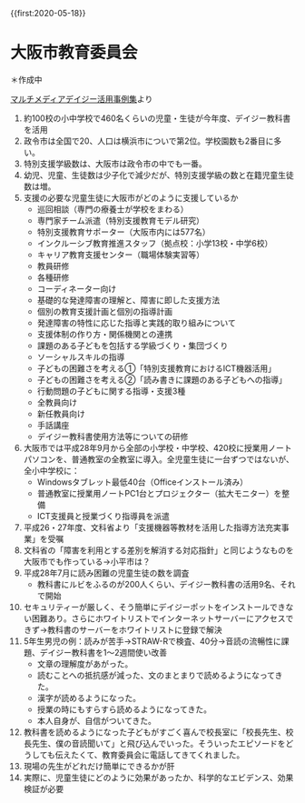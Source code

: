 {{first:2020-05-18}}
# 大阪市教育委員会
＊作成中

[マルチメディアデイジー活用事例集](https://www.dinf.ne.jp/doc/daisy/book/daisyuse.html)より
1. 約100校の小中学校で460名くらいの児童・生徒が今年度、デイジー教科書を活用
1. 政令市は全国で20、人口は横浜市についで第2位。学校園数も2番目に多い。
1. 特別支援学級数は、大阪市は政令市の中でも一番。
1. 幼児、児童、生徒数は少子化で減少だが、特別支援学級の数と在籍児童生徒数は増。
1. 支援の必要な児童生徒に大阪市がどのように支援しているか
    - 巡回相談（専門の療養士が学校をまわる）
    - 専門家チーム派遣（特別支援教育モデル研究）
    - 特別支援教育サポーター（大阪市内には577名）
    - インクルーシブ教育推進スタッフ（拠点校：小学13校・中学6校）
    - キャリア教育支援センター（職場体験実習等）
    - 教員研修
    - 各種研修
    - コーディネーター向け
    - 基礎的な発達障害の理解と、障害に即した支援方法
    - 個別の教育支援計画と個別の指導計画
    - 発達障害の特性に応じた指導と実践的取り組みについて
    - 支援体制の作り方・関係機関との連携
    - 課題のある子どもを包括する学級づくり・集団づくり
    - ソーシャルスキルの指導
    - 子どもの困難さを考える①「特別支援教育におけるICT機器活用」
    - 子どもの困難さを考える②「読み書きに課題のある子どもへの指導」
    - 行動問題の子どもに関する指導・支援3種
    - 全教員向け
    - 新任教員向け
    - 手話講座
    - デイジー教科書使用方法等についての研修
1. 大阪市では平成28年9月から全部の小学校・中学校、420校に授業用ノートパソコンを、普通教室の全教室に導入。全児童生徒に一台ずつではないが、全小中学校に：
    - Windowsタブレット最低40台（Officeインストール済み）
    - 普通教室に授業用ノートPC1台とプロジェクター（拡大モニター）を整備
    - ICT支援員と授業づくり指導員を派遣
1. 平成26・27年度、文科省より「支援機器等教材を活用した指導方法充実事業」を受嘱
1. 文科省の「障害を利用とする差別を解消する対応指針」と同じようなものを大阪市でも作っている→小平市は？
1. 平成28年7月に読み困難の児童生徒の数を調査
    - 教科書にルビをふるのが200人くらい、デイジー教科書の活用9名、それで開始
1. セキュリティーが厳しく、そう簡単にデイジーポットをインストールできない困難あり。さらにホワイトリストでインターネットサーバーにアクセスできず→教科書のサーバーをホワイトリストに登録で解決
1. 5年生男児の例：読みが苦手→STRAW-Rで検査、40分→音読の流暢性に課題、デイジー教科書を1～2週間使い改善
    - 文章の理解度があがった。
    - 読むことへの抵抗感が減った、文のまとまりで読めるようになってきた。
    - 漢字が読めるようになった。
    - 授業の時にもすらすら読めるようになってきた。
    - 本人自身が、自信がついてきた。
1. 教科書を読めるようになった子どもがすごく喜んで校長室に「校長先生、校長先生、僕の音読聞いて」と飛び込んでいった。そういったエピソードをどうしても伝えたくて、教育委員会に電話してきてくれました。
1. 現場の先生がどれだけ簡単にできるかが肝
1. 実際に、児童生徒にどのように効果があったか、科学的なエビデンス、効果検証が必要
